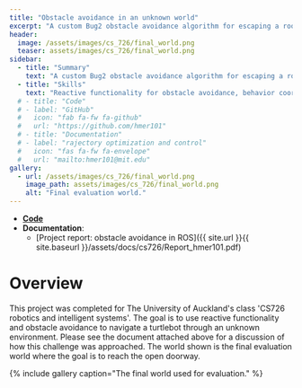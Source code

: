 ```yaml
---
title: "Obstacle avoidance in an unknown world"
excerpt: "A custom Bug2 obstacle avoidance algorithm for escaping a room using a bumper and lidar."
header:
  image: /assets/images/cs_726/final_world.png
  teaser: assets/images/cs_726/final_world.png
sidebar:
  - title: "Summary"
    text: "A custom Bug2 obstacle avoidance algorithm for escaping a room using a bumper and lidar."
  - title: "Skills"
    text: "Reactive functionality for obstacle avoidance, behavior coordination, lidar data processing, ROS (1), python, gazebo simulation"
  # - title: "Code"
  # - label: "GitHub"
  #   icon: "fab fa-fw fa-github"
  #   url: "https://github.com/hmer101"
  # - title: "Documentation"
  # - label: "rajectory optimization and control"
  #   icon: "fas fa-fw fa-envelope"
  #   url: "mailto:hmer101@mit.edu"
gallery:
  - url: /assets/images/cs_726/final_world.png
    image_path: assets/images/cs_726/final_world.png
    alt: "Final evaluation world."
---
```


- **[Code](https://github.com/HarveyMerton/cs726_project)**
- **Documentation**:
  - [Project report: obstacle avoidance in ROS]({{ site.url }}{{ site.baseurl }}/assets/docs/cs726/Report_hmer101.pdf)


# Overview
This project was completed for The University of Auckland's class 'CS726 robotics and intelligent systems'. The goal is to use reactive functionality and obstacle avoidance to navigate a turtlebot through an unknown environment. Please see the document attached above for a discussion of how this challenge was approached. The world shown is the final evaluation world where the goal is to reach the open doorway.  


{% include gallery caption="The final world used for evaluation." %}



<!-- COULD ALSO ADD FINAL PROJECT ON ACTIVATION FUNCTIONS -->

